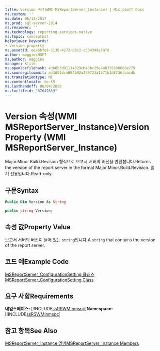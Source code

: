 ```yaml
---
title: Version 속성(WMI MSReportServer_Instance) | Microsoft Docs
ms.custom: ''
ms.date: 06/13/2017
ms.prod: sql-server-2014
ms.reviewer: ''
ms.technology: reporting-services-native
ms.topic: conceptual
helpviewer_keywords:
- Version property
ms.assetid: eea6bfe9-3130-4272-b3c2-c334349a7afd
author: maggiesMSFT
ms.author: maggies
manager: kfile
ms.openlocfilehash: 4db0b3d01114329cb43bc25e448755806668e779
ms.sourcegitcommit: ad4d92dce894592a259721a1571b1d8736abacdb
ms.translationtype: MT
ms.contentlocale: ko-KR
ms.lasthandoff: 08/04/2020
ms.locfileid: "87649889"
---
```

# <a name="version-property-wmi-msreportserver_instance"></a><span data-ttu-id="8a598-102">Version 속성(WMI MSReportServer_Instance)</span><span class="sxs-lookup"><span data-stu-id="8a598-102">Version Property (WMI MSReportServer_Instance)</span></span>
  <span data-ttu-id="8a598-103">Major.Minor.Build.Revision 형식으로 보고서 서버의 버전을 반환합니다.</span><span class="sxs-lookup"><span data-stu-id="8a598-103">Returns the version of the report server in the format Major.Minor.Build.Revision.</span></span> <span data-ttu-id="8a598-104">읽기 전용입니다.</span><span class="sxs-lookup"><span data-stu-id="8a598-104">Read-only.</span></span>  
  
## <a name="syntax"></a><span data-ttu-id="8a598-105">구문</span><span class="sxs-lookup"><span data-stu-id="8a598-105">Syntax</span></span>  
  
```vb  
Public Dim Version As String  
```  
  
```csharp  
public string Version;  
```  
  
## <a name="property-value"></a><span data-ttu-id="8a598-106">속성 값</span><span class="sxs-lookup"><span data-stu-id="8a598-106">Property Value</span></span>  
 <span data-ttu-id="8a598-107">보고서 서버의 버전이 들어 있는 `string`입니다.</span><span class="sxs-lookup"><span data-stu-id="8a598-107">A `string` that contains the version of the report server.</span></span>  
  
## <a name="example-code"></a><span data-ttu-id="8a598-108">코드 예</span><span class="sxs-lookup"><span data-stu-id="8a598-108">Example Code</span></span>  
 [<span data-ttu-id="8a598-109">MSReportServer_ConfigurationSetting 클래스</span><span class="sxs-lookup"><span data-stu-id="8a598-109">MSReportServer_ConfigurationSetting Class</span></span>](msreportserver-configurationsetting-class.md)  
  
## <a name="requirements"></a><span data-ttu-id="8a598-110">요구 사항</span><span class="sxs-lookup"><span data-stu-id="8a598-110">Requirements</span></span>  
 <span data-ttu-id="8a598-111">**네임스페이스:** [!INCLUDE[ssRSWMInmspc](../../includes/ssrswminmspc-md.md)]</span><span class="sxs-lookup"><span data-stu-id="8a598-111">**Namespace:** [!INCLUDE[ssRSWMInmspc](../../includes/ssrswminmspc-md.md)]</span></span>  
  
## <a name="see-also"></a><span data-ttu-id="8a598-112">참고 항목</span><span class="sxs-lookup"><span data-stu-id="8a598-112">See Also</span></span>  
 [<span data-ttu-id="8a598-113">MSReportServer_Instance 멤버</span><span class="sxs-lookup"><span data-stu-id="8a598-113">MSReportServer_Instance Members</span></span>](msreportserver-instance-members.md)  
  
  

